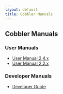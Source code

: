 ```yaml
---
layout: default
title: Cobbler Manuals
---
```

## Cobbler Manuals

### User Manuals

* <a href="/manuals/2.4.0">User Manual 2.4.x</a>
* <a href="/manuals/2.2.3">User Manual 2.2.x</a>

### Developer Manuals

* <a href="/manuals/developer">Developer Guide</a>
